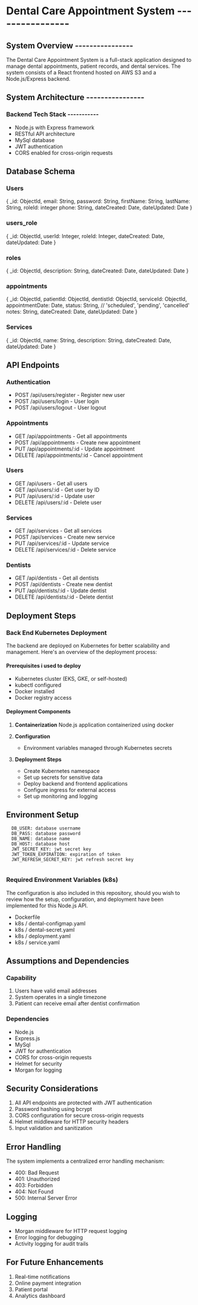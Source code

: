 # Dental Care Appointment System ----------------

## System Overview ----------------
The Dental Care Appointment System is a full-stack application designed to manage dental appointments, patient records, and dental services. The system consists of a React frontend hosted on AWS S3 and a Node.js/Express backend.

## System Architecture ----------------


### Backend Tech Stack -----------
- Node.js with Express framework
- RESTful API architecture
- MySql database
- JWT authentication
- CORS enabled for cross-origin requests



## Database Schema 

### Users
{
  _id: ObjectId,
  email: String,
  password: String,
  firstName: String,
  lastName: String,
  roleId: integer
  phone: String,
  dateCreated: Date,
  dateUpdated: Date
}


### users_role
{
  _id: ObjectId,
  userId: Integer,
  roleId: Integer,
  dateCreated: Date,
  dateUpdated: Date
}

### roles
{
  _id: ObjectId,
  description: String,
  dateCreated: Date,
  dateUpdated: Date
}


### appointments

{
  _id: ObjectId,
  patientId: ObjectId,
  dentistId: ObjectId,
  serviceId: ObjectId,
  appointmentDate: Date,
  status: String, // 'scheduled', 'pending', 'cancelled'
  notes: String,
  dateCreated: Date,
  dateUpdated: Date
}

### Services
{
  _id: ObjectId,
  name: String,
  description: String,
  dateCreated: Date,
  dateUpdated: Date
}


## API Endpoints

### Authentication
- POST /api/users/register - Register new user
- POST /api/users/login - User login
- POST /api/users/logout - User logout

### Appointments
- GET /api/appointments - Get all appointments
- POST /api/appointments - Create new appointment
- PUT /api/appointments/:id - Update appointment
- DELETE /api/appointments/:id - Cancel appointment

### Users
- GET /api/users - Get all users
- GET /api/users/:id - Get user by ID
- PUT /api/users/:id - Update user
- DELETE /api/users/:id - Delete user

### Services
- GET /api/services - Get all services
- POST /api/services - Create new service
- PUT /api/services/:id - Update service
- DELETE /api/services/:id - Delete service

### Dentists
- GET /api/dentists - Get all dentists
- POST /api/dentists - Create new dentist
- PUT /api/dentists/:id - Update dentist
- DELETE /api/dentists/:id - Delete dentist

## Deployment Steps



### Back End Kubernetes Deployment

The backend are deployed on Kubernetes for better scalability and management. Here's an overview of the deployment process:

#### Prerequisites i used to deploy
- Kubernetes cluster (EKS, GKE, or self-hosted)
- kubectl configured
- Docker installed
- Docker registry access 

#### Deployment Components
1. **Containerization**
   Node.js application containerized using docker


2. **Configuration**
   - Environment variables managed through Kubernetes secrets

3. **Deployment Steps**
   - Create Kubernetes namespace
   - Set up secrets for sensitive data
   - Deploy backend and frontend applications
   - Configure ingress for external access
   - Set up monitoring and logging


## Environment Setup


```
  DB_USER: database username
  DB_PASS: database password
  DB_NAME: database name
  DB_HOST: database host 
  JWT_SECRET_KEY: jwt secret key
  JWT_TOKEN_EXPIRATION: expiration of token
  JWT_REFRESH_SECRET_KEY: jwt refresh secret key


```

### Required Environment Variables (k8s)
The configuration is also included in this repository, should you wish to review how the setup, configuration, and deployment have been implemented for this Node.js API.

 - Dockerfile
 - k8s / dental-configmap.yaml
 - k8s / dental-secret.yaml
 - k8s / deployment.yaml
 - k8s / service.yaml


## Assumptions and Dependencies

### Capability
1. Users have valid email addresses
2. System operates in a single timezone
3. Patient can receive email after dentist confirmation

### Dependencies
- Node.js
- Express.js
- MySql
- JWT for authentication
- CORS for cross-origin requests
- Helmet for security
- Morgan for logging

## Security Considerations
1. All API endpoints are protected with JWT authentication
2. Password hashing using bcrypt
3. CORS configuration for secure cross-origin requests
4. Helmet middleware for HTTP security headers
5. Input validation and sanitization

## Error Handling
The system implements a centralized error handling mechanism:
- 400: Bad Request
- 401: Unauthorized
- 403: Forbidden
- 404: Not Found
- 500: Internal Server Error

## Logging
- Morgan middleware for HTTP request logging
- Error logging for debugging
- Activity logging for audit trails

## For Future Enhancements
1. Real-time notifications
2. Online payment integration
3. Patient portal
5. Analytics dashboard